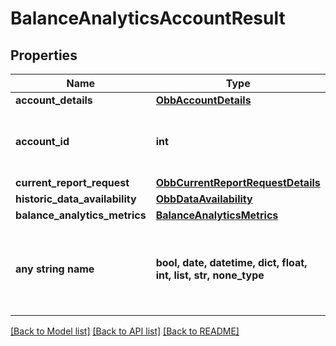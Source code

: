 # BalanceAnalyticsAccountResult


## Properties
Name | Type | Description | Notes
------------ | ------------- | ------------- | -------------
**account_details** | [**ObbAccountDetails**](ObbAccountDetails.md) |  | 
**account_id** | **int** | An account ID represented as a number | 
**current_report_request** | [**ObbCurrentReportRequestDetails**](ObbCurrentReportRequestDetails.md) |  | 
**historic_data_availability** | [**ObbDataAvailability**](ObbDataAvailability.md) |  | 
**balance_analytics_metrics** | [**BalanceAnalyticsMetrics**](BalanceAnalyticsMetrics.md) |  | [optional] 
**any string name** | **bool, date, datetime, dict, float, int, list, str, none_type** | any string name can be used but the value must be the correct type | [optional]

[[Back to Model list]](../README.md#documentation-for-models) [[Back to API list]](../README.md#documentation-for-api-endpoints) [[Back to README]](../README.md)


